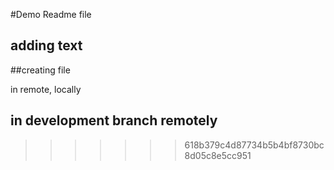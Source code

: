 #Demo Readme file

## adding text

##creating file

in remote, locally

## in development branch remotely
>>>>>>> 618b379c4d87734b5b4bf8730bc8d05c8e5cc951
